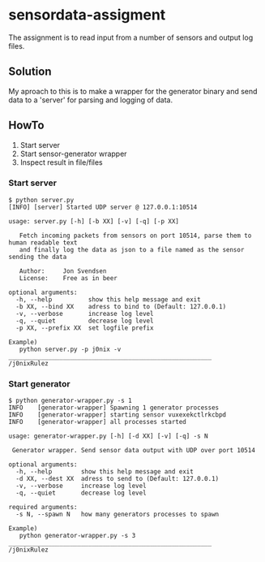 # sensordata-assigment
The assignment is to read input from a number of sensors and output log files.
## Solution
My aproach to this is to make a wrapper for the generator binary and send data to a 'server' for parsing and logging of data.

## HowTo

1. Start server
2. Start sensor-generator wrapper
3. Inspect result in file/files

### Start server
```
$ python server.py
[INFO] [server] Started UDP server @ 127.0.0.1:10514
```
```
usage: server.py [-h] [-b XX] [-v] [-q] [-p XX]

   Fetch incoming packets from sensors on port 10514, parse them to human readable text
   and finally log the data as json to a file named as the sensor sending the data

   Author:     Jon Svendsen
   License:    Free as in beer

optional arguments:
  -h, --help          show this help message and exit
  -b XX, --bind XX    adress to bind to (Default: 127.0.0.1)
  -v, --verbose       increase log level
  -q, --quiet         decrease log level
  -p XX, --prefix XX  set logfile prefix

Example)
   python server.py -p j0nix -v
________________________________________________________
/j0nixRulez
```
### Start generator
```
$ python generator-wrapper.py -s 1
INFO    [generator-wrapper] Spawning 1 generator processes
INFO    [generator-wrapper] starting sensor vuxexekctlrkcbpd
INFO    [generator-wrapper] all processes started
```
```
usage: generator-wrapper.py [-h] [-d XX] [-v] [-q] -s N

 Generator wrapper. Send sensor data output with UDP over port 10514

optional arguments:
  -h, --help        show this help message and exit
  -d XX, --dest XX  adress to send to (Default: 127.0.0.1)
  -v, --verbose     increase log level
  -q, --quiet       decrease log level

required arguments:
  -s N, --spawn N   how many generators processes to spawn

Example)
   python generator-wrapper.py -s 3
________________________________________________________
/j0nixRulez
```
